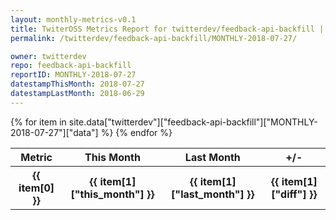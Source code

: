 ```yaml
---
layout: monthly-metrics-v0.1
title: TwiterOSS Metrics Report for twitterdev/feedback-api-backfill | MONTHLY-2018-07-27 | 2018-07-27
permalink: /twitterdev/feedback-api-backfill/MONTHLY-2018-07-27/

owner: twitterdev
repo: feedback-api-backfill
reportID: MONTHLY-2018-07-27
datestampThisMonth: 2018-07-27
datestampLastMonth: 2018-06-29
---
```


<table style="width: 100%">
    <tr>
        <th>Metric</th>
        <th>This Month</th>
        <th>Last Month</th>
        <th>+/-</th>
    </tr>
    {% for item in site.data["twitterdev"]["feedback-api-backfill"]["MONTHLY-2018-07-27"]["data"] %}
    <tr>
        <th>{{ item[0] }}</th>
        <th>{{ item[1]["this_month"] }}</th>
        <th>{{ item[1]["last_month"] }}</th>
        <th>{{ item[1]["diff"] }}</th>
    </tr>
    {% endfor %}
</table>

